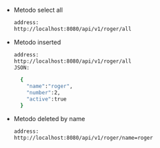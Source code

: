 * Metodo select all 
  ```sh
  address:
  http://localhost:8080/api/v1/roger/all
  ```

* Metodo inserted 
  ```sh
  address:
  http://localhost:8080/api/v1/roger/all
  JSON:
  
    {
      "name":"roger",
      "number":2,
      "active":true
    }
  ```


* Metodo deleted by name 
  ```sh
  address:
  http://localhost:8080/api/v1/roger/name=roger 
  ```